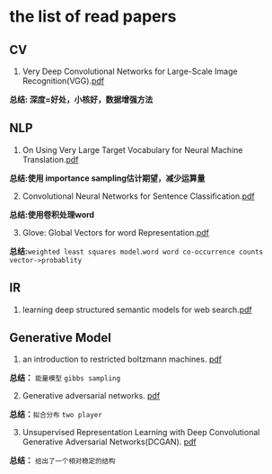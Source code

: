 # the list of read papers
## CV
1. Very Deep Convolutional Networks for Large-Scale Image Recognition(VGG).[pdf](https://arxiv.org/pdf/1409.1556.pdf)

**总结: 深度=好处，小核好，数据增强方法**
## NLP

1. On Using Very Large Target Vocabulary for Neural Machine Translation.[pdf](https://arxiv.org/pdf/1412.2007.pdf)

**总结:使用 importance sampling估计期望，减少运算量**

2. Convolutional Neural Networks for Sentence Classification.[pdf](https://arxiv.org/pdf/1408.5882.pdf)

**总结:使用卷积处理word**

3. Glove: Global Vectors for word Representation.[pdf](https://nlp.stanford.edu/pubs/glove.pdf)

**总结:**`weighted least squares model`.`word word co-occurrence counts` `vector->probablity`
## IR
1. learning deep structured semantic models for web search.[pdf](https://www.microsoft.com/en-us/research/wp-content/uploads/2016/02/cikm2013_DSSM_fullversion.pdf)

## Generative Model
1. an introduction to restricted boltzmann machines. [pdf](http://image.diku.dk/igel/paper/AItRBM-proof.pdf)

**总结：** `能量模型`  `gibbs sampling`

2. Generative adversarial networks. [pdf](https://arxiv.org/pdf/1406.2661.pdf)

**总结：**`拟合分布` `two player`

3. Unsupervised Representation Learning with Deep Convolutional Generative Adversarial Networks(DCGAN). [pdf](https://arxiv.org/pdf/1511.06434.pdf)

**总结：** `给出了一个相对稳定的结构`
